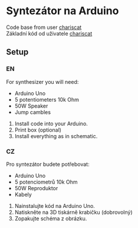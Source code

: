# Syntezátor na Arduino

Code base from user [chariscat](https://projecthub.arduino.cc/chariscat/building-the-auduino-synthesiser-arduino-based-diy-synth-7b8545)  
Základní kód od uživatele [chariscat](https://projecthub.arduino.cc/chariscat/building-the-auduino-synthesiser-arduino-based-diy-synth-7b8545)

## Setup

### EN

For synthesizer you will need:
- Arduino Uno
- 5 potentiometers 10k Ohm
- 50W Speaker
- Jump cambles

1. Install code into your Arduino.
2. Print box (optional)
3. Install everything as in schematic.

### CZ

Pro syntezátor budete potřebovat:
- Arduino Uno
- 5 potenciometrů 10k Ohm
- 50W Reproduktor
- Kabely

1. Nainstalujte kód na Arduino Uno.
2. Natiskněte na 3D tiskárně krabičku (dobrovolný)
3. Zopakujte schéma z obrázku.
